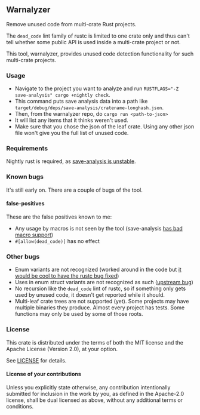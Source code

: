 ## Warnalyzer

Remove unused code from multi-crate Rust projects.

The `dead_code` lint family of rustc is limited to one crate only and thus can't tell whether some public API is used inside a multi-crate project or not.

This tool, warnalyzer, provides unused code detection functionality for such multi-crate projects.

### Usage

* Navigate to the project you want to analyze and run `RUSTFLAGS="-Z save-analysis" cargo +nightly check`.
* This command puts save analysis data into a path like `target/debug/deps/save-analysis/cratename-longhash.json`.
* Then, from the warnalyzer repo, do `cargo run <path-to-json>`
* It will list any items that it thinks weren't used.
* Make sure that you chose the json of the leaf crate. Using any other json file won't give you the full list of unused code.

### Requirements

Nightly rust is required, as [save-analysis is unstable](https://github.com/rust-lang/rust/issues/43606).

### Known bugs

It's still early on. There are a couple of bugs of the tool.

#### false-positives

These are the false positives known to me:

* Any usage by macros is not seen by the tool (save-analysis [has bad macro support](https://github.com/rust-lang/rust/issues/49178#issuecomment-375454487))
* `#[allow(dead_code)]` has no effect

### Other bugs

* Enum variants are not recognized (worked around in the code but [it would be cool to have the rustc bug fixed](https://github.com/rust-lang/rust/issues/61302))
* Uses in enum struct variants are not recognized as such ([upstream bug](https://github.com/rust-lang/rust/issues/61385))
* No recursion like the `dead_code` lint of rustc, so if something only gets used by unused code, it doesn't get reported while it should.
* Multi-leaf crate trees are not supported (yet). Some projects may have multiple binaries they produce. Almost every project has tests. Some functions may only be used by some of those roots.

### License
[license]: #license

This crate is distributed under the terms of both the MIT license
and the Apache License (Version 2.0), at your option.

See [LICENSE](LICENSE) for details.

#### License of your contributions

Unless you explicitly state otherwise, any contribution intentionally submitted for
inclusion in the work by you, as defined in the Apache-2.0 license,
shall be dual licensed as above, without any additional terms or conditions.
